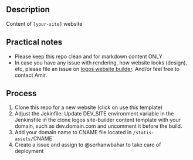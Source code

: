 ## Description

Content of `[your-site]` website 

## Practical notes
- Please keep this repo clean and for markdown content ONLY
- In case you have any issue with rendering, how website looks (design), etc, please file an issue on [logos website builder](https://github.com/acid-info/logos-site-builder/issues). And/or feel free to contact Amir.

## Process
1. Clone this repo for a new website (click on use this template)
2. Adjust the Jekinfile: Update DEV_SITE environment variable in the Jenkinsfile in the clone logos site-builder content template with your domain, such as dev.domain.com and uncomment it before the build.
3. Add your domain name to CNAME file located in `/statis-assets/`CNAME` 
4. Create a issue and assign to @serhanwbahar to take care of deployment
